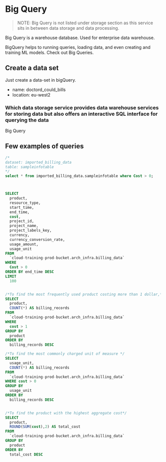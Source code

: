 # Big Query

> NOTE: Big Query is not listed under storage section as this service sits in between data storage and data processing.

Big Query is a warehouse database. Used for enterprise data warehouse.

BigQuery helps to running queries, loading data, and even creating and training ML models. Check out Big Queries.

## Create a data set

Just create a data-set in bigQuery.

- name: doctord_could_bills
- location: eu-west2

### Which data storage service provides data warehouse services for storing data but also offers an interactive SQL interface for querying the data

Big Query

## Few examples of queries

```sql
/*
dataset: imported_billing_data
table: sampleinfotable
*/
select * from imported_billing_data.sampleinfotable where Cost > 0;



SELECT
  product,
  resource_type,
  start_time,
  end_time,
  cost,
  project_id,
  project_name,
  project_labels_key,
  currency,
  currency_conversion_rate,
  usage_amount,
  usage_unit
FROM
  `cloud-training-prod-bucket.arch_infra.billing_data`
WHERE
  Cost > 0
ORDER BY end_time DESC
LIMIT
  100


/*To find the most frequently used product costing more than 1 dollar,*/
SELECT
  product,
  COUNT(*) AS billing_records
FROM
  `cloud-training-prod-bucket.arch_infra.billing_data`
WHERE
  cost > 1
GROUP BY
  product
ORDER BY
  billing_records DESC

/*To find the most commonly charged unit of measure */
SELECT
  usage_unit,
  COUNT(*) AS billing_records
FROM
  `cloud-training-prod-bucket.arch_infra.billing_data`
WHERE cost > 0
GROUP BY
  usage_unit
ORDER BY
  billing_records DESC


/*To find the product with the highest aggregate cost*/
SELECT
  product,
  ROUND(SUM(cost),2) AS total_cost
FROM
  `cloud-training-prod-bucket.arch_infra.billing_data`
GROUP BY
  product
ORDER BY
  total_cost DESC
```

